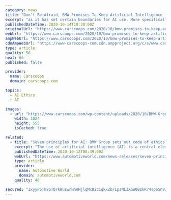 ```yaml
---
category: news
title: "Don’t Be Afraid, BMW Promises To Keep Artificial Intelligence (AI) On A Tight Leash With These 7 Principles"
excerpt: "as it has set certain boundaries for AI use. More specifically, BMW Group has elaborated a code of ethics for the use of artificial intelligence. “We are proceeding purposefully and with caution in the expansion of AI applications within the company."
publishedDateTime: 2020-10-14T18:38:00Z
originalUrl: "https://www.carscoops.com/2020/10/bmw-promises-to-keep-artificial-intelligence-ai-on-a-tight-leash-using-these-7-principles/amp/"
webUrl: "https://www.carscoops.com/2020/10/bmw-promises-to-keep-artificial-intelligence-ai-on-a-tight-leash-using-these-7-principles/amp/"
ampWebUrl: "https://www.carscoops.com/2020/10/bmw-promises-to-keep-artificial-intelligence-ai-on-a-tight-leash-using-these-7-principles/amp/"
cdnAmpWebUrl: "https://www-carscoops-com.cdn.ampproject.org/c/s/www.carscoops.com/2020/10/bmw-promises-to-keep-artificial-intelligence-ai-on-a-tight-leash-using-these-7-principles/amp/"
type: article
quality: 56
heat: 66
published: false

provider:
  name: Carscoops
  domain: carscoops.com

topics:
  - AI Ethics
  - AI

images:
  - url: "https://www.carscoops.com/wp-content/uploads/2020/10/BMW-Group-code-of-ethics-for-AI-0-1024x555.jpg"
    width: 1024
    height: 555
    isCached: true

related:
  - title: "Seven principles for AI: BMW Group sets out code of ethics for the use of artificial intelligence"
    excerpt: "The use of artificial intelligence (AI) is a central element of the digital transformation process at the BMW Group. The BMW Group already uses AI throughout the value chain to generate added value for customers,"
    publishedDateTime: 2020-10-12T08:49:00Z
    webUrl: "https://www.automotiveworld.com/news-releases/seven-principles-for-ai-bmw-group-sets-out-code-of-ethics-for-the-use-of-artificial-intelligence/"
    type: article
    provider:
      name: Automotive World
      domain: automotiveworld.com
    quality: 40

secured: "ZxyyP5Tk8oT0/kWuswnHhAHjlqMx8iciqkxZb/LpsNLIXGo0BzkR74sp6Sn9/hdBXcQSMSlom3tUt67VPX1CdlfFDsSI8vbJvuYeCH2LjwXMyIwnM/4Vn0MAMpv15NF042yWiKRZl+QVgZ1elPbwCzfWdvZmXluoEUCp5i1Y3mDRiTX4Nc++hZjdEg5YROKWmvgioMQWoRX8KZzGg6JqZHv8F5JdplLOxhKsJWtMtECmN0C4g8wOJmitlmsFdM3knYHvpgukpBSKzcPonVEDFDKx0FztsApkca92aw3X/fpQr1EPiVoAr8cqYeHsTf62Eopk+C0Oj9spizucIBLfl2+JTpDbrctCuuVOm7aib3M=;WnJ1pKE9Kr1/W3dNjTdpNw=="
---
```


